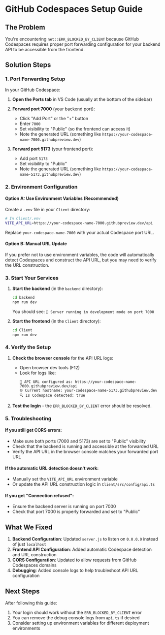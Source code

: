 # GitHub Codespaces Setup Guide

## The Problem
You're encountering `net::ERR_BLOCKED_BY_CLIENT` because GitHub Codespaces requires proper port forwarding configuration for your backend API to be accessible from the frontend.

## Solution Steps

### 1. Port Forwarding Setup
In your GitHub Codespace:

1. **Open the Ports tab** in VS Code (usually at the bottom of the sidebar)
2. **Forward port 7000** (your backend port):
   - Click "Add Port" or the "+" button
   - Enter `7000`
   - Set visibility to "Public" (so the frontend can access it)
   - Note the generated URL (something like `https://your-codespace-name-7000.githubpreview.dev`)

3. **Forward port 5173** (your frontend port):
   - Add port `5173`
   - Set visibility to "Public"
   - Note the generated URL (something like `https://your-codespace-name-5173.githubpreview.dev`)

### 2. Environment Configuration

#### Option A: Use Environment Variables (Recommended)
Create a `.env` file in your `Client` directory:

```bash
# In Client/.env
VITE_API_URL=https://your-codespace-name-7000.githubpreview.dev/api
```

Replace `your-codespace-name-7000` with your actual Codespace port URL.

#### Option B: Manual URL Update
If you prefer not to use environment variables, the code will automatically detect Codespaces and construct the API URL, but you may need to verify the URL construction.

### 3. Start Your Services

1. **Start the backend** (in the `backend` directory):
   ```bash
   cd backend
   npm run dev
   ```
   You should see: `🚀 Server running in development mode on port 7000`

2. **Start the frontend** (in the `Client` directory):
   ```bash
   cd Client
   npm run dev
   ```

### 4. Verify the Setup

1. **Check the browser console** for the API URL logs:
   - Open browser dev tools (F12)
   - Look for logs like:
     ```
     🔗 API URL configured as: https://your-codespace-name-7000.githubpreview.dev/api
     🌐 Current hostname: your-codespace-name-5173.githubpreview.dev
     🔍 Is Codespace detected: true
     ```

2. **Test the login** - the `ERR_BLOCKED_BY_CLIENT` error should be resolved.

### 5. Troubleshooting

#### If you still get CORS errors:
- Make sure both ports (7000 and 5173) are set to "Public" visibility
- Check that the backend is running and accessible at the forwarded URL
- Verify the API URL in the browser console matches your forwarded port URL

#### If the automatic URL detection doesn't work:
- Manually set the `VITE_API_URL` environment variable
- Or update the API URL construction logic in `Client/src/config/api.ts`

#### If you get "Connection refused":
- Ensure the backend server is running on port 7000
- Check that port 7000 is properly forwarded and set to "Public"

## What We Fixed

1. **Backend Configuration**: Updated `server.js` to listen on `0.0.0.0` instead of just `localhost`
2. **Frontend API Configuration**: Added automatic Codespace detection and URL construction
3. **CORS Configuration**: Updated to allow requests from GitHub Codespaces domains
4. **Debugging**: Added console logs to help troubleshoot API URL configuration

## Next Steps

After following this guide:
1. Your login should work without the `ERR_BLOCKED_BY_CLIENT` error
2. You can remove the debug console logs from `api.ts` if desired
3. Consider setting up environment variables for different deployment environments
